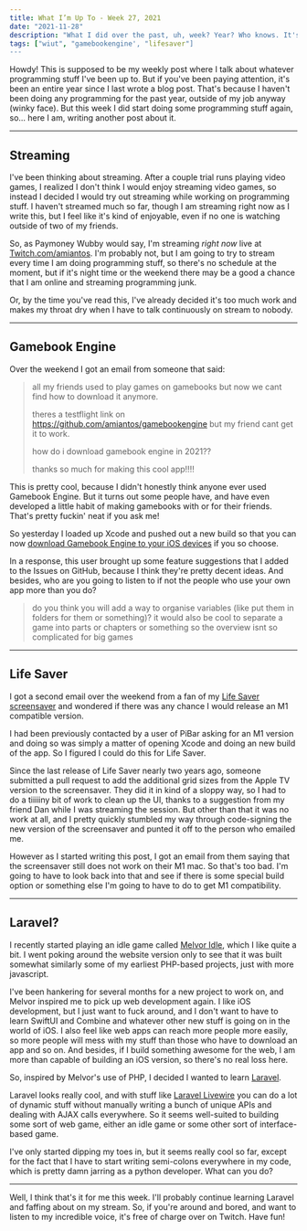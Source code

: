```yaml
---
title: What I’m Up To - Week 27, 2021
date: "2021-11-28"
description: "What I did over the past, uh, week? Year? Who knows. It's been a while."
tags: ["wiut", "gamebookengine', "lifesaver"]
---
```


Howdy! This is supposed to be my weekly post where I talk about whatever programming stuff I've been up to. But if you've been paying attention, it's been an entire year since I last wrote a blog post. That's because I haven't been doing any programming for the past year, outside of my job anyway (winky face). But this week I did start doing some programming stuff again, so... here I am, writing another post about it.

---

## Streaming

I've been thinking about streaming. After a couple trial runs playing video games, I realized I don't think I would enjoy streaming video games, so instead I decided I would try out streaming while working on programming stuff. I haven't streamed much so far, though I am streaming right now as I write this, but I feel like it's kind of enjoyable, even if no one is watching outside of two of my friends.

So, as Paymoney Wubby would say, I'm streaming *right now* live at [Twitch.com/amiantos](https://www.twitch.tv/amiantos). I'm probably not, but I am going to try to stream every time I am doing programming stuff, so there's no schedule at the moment, but if it's night time or the weekend there may be a good a chance that I am online and streaming programming junk.

Or, by the time you've read this, I've already decided it's too much work and makes my throat dry when I have to talk continuously on stream to nobody.

---

## Gamebook Engine

Over the weekend I got an email from someone that said:

> all my friends used to play games on gamebooks but now we cant find how to download it anymore.
>
> theres a testflight link on https://github.com/amiantos/gamebookengine but my friend cant get it to work.
>
> how do i download gamebook engine in 2021??
> 
> thanks so much for making this cool app!!!!

This is pretty cool, because I didn't honestly think anyone ever used Gamebook Engine. But it turns out some people have, and have even developed a little habit of making gamebooks with or for their friends. That's pretty fuckin' neat if you ask me!

So yesterday I loaded up Xcode and pushed out a new build so that you can now [download Gamebook Engine to your iOS devices](https://testflight.apple.com/join/FjHHmoVy) if you so choose.

In a response, this user brought up some feature suggestions that I added to the Issues on GitHub, because I think they're pretty decent ideas. And besides, who are you going to listen to if not the people who use your own app more than you do?

> do you think you will add a way to organise variables (like put them in folders for them or something)? it would also be cool to separate a game into parts or chapters or something so the overview isnt so complicated for big games

---

## Life Saver

I got a second email over the weekend from a fan of my [Life Saver screensaver](https://github.com/amiantos/lifesaver) and wondered if there was any chance I would release an M1 compatible version.

I had been previously contacted by a user of PiBar asking for an M1 version and doing so was simply a matter of opening Xcode and doing an new build of the app. So I figured I could do this for Life Saver.

Since the last release of Life Saver nearly two years ago, someone submitted a pull request to add the additional grid sizes from the Apple TV version to the screensaver. They did it in kind of a sloppy way, so I had to do a tiiiiiny bit of work to clean up the UI, thanks to a suggestion from my friend Dan while I was streaming the session. But other than that it was no work at all, and I pretty quickly stumbled my way through code-signing the new version of the screensaver and punted it off to the person who emailed me.

However as I started writing this post, I got an email from them saying that the screensaver still does not work on their M1 mac. So that's too bad. I'm going to have to look back into that and see if there is some special build option or something else I'm going to have to do to get M1 compatibility.

---

## Laravel?

I recently started playing an idle game called [Melvor Idle](https://melvoridle.com/), which I like quite a bit. I went poking around the website version only to see that it was built somewhat similarly some of my earliest PHP-based projects, just with more javascript.

I've been hankering for several months for a new project to work on, and Melvor inspired me to pick up web development again. I like iOS development, but I just want to fuck around, and I don't want to have to learn SwiftUI and Combine and whatever other new stuff is going on in the world of iOS. I also feel like web apps can reach more people more easily, so more people will mess with my stuff than those who have to download an app and so on. And besides, if I build something awesome for the web, I am more than capable of building an iOS version, so there's no real loss here.

So, inspired by Melvor's use of PHP, I decided I wanted to learn [Laravel](https://laravel.com).

Laravel looks really cool, and with stuff like [Laravel Livewire](https://laravel-livewire.com) you can do a lot of dynamic stuff without manually writing a bunch of unique APIs and dealing with AJAX calls everywhere. So it seems well-suited to building some sort of web game, either an idle game or some other sort of interface-based game.

I've only started dipping my toes in, but it seems really cool so far, except for the fact that I have to start writing semi-colons everywhere in my code, which is pretty damn jarring as a python developer. What can you do?

---

Well, I think that's it for me this week. I'll probably continue learning Laravel and faffing about on my stream. So, if you're around and bored, and want to listen to my incredible voice, it's free of charge over on Twitch. Have fun!